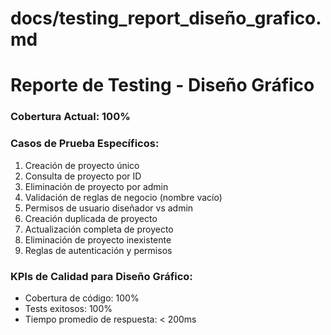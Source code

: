 # docs/testing_report_diseño_grafico.md

# Reporte de Testing - Diseño Gráfico

### Cobertura Actual: 100%

### Casos de Prueba Específicos:

1. Creación de proyecto único
2. Consulta de proyecto por ID
3. Eliminación de proyecto por admin
4. Validación de reglas de negocio (nombre vacío)
5. Permisos de usuario diseñador vs admin
6. Creación duplicada de proyecto
7. Actualización completa de proyecto
8. Eliminación de proyecto inexistente
9. Reglas de autenticación y permisos

### KPIs de Calidad para Diseño Gráfico:

- Cobertura de código: 100%
- Tests exitosos: 100%
- Tiempo promedio de respuesta: < 200ms